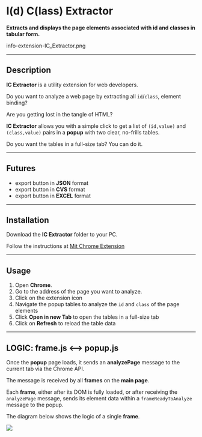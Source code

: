 # I(d) C(lass) Extractor

**Extracts and displays the page elements associated with id and classes in tabular form.**

info-extension-IC_Extractor.png

---

## Description

**IC Extractor** is a utility extension for web developers.

Do you want to analyze a web page by extracting all `id`/`class`, element binding?

Are you getting lost in the tangle of HTML?

**IC Extractor** allows you with a simple click to get a list of `(id,value)` and `(class,value)` pairs in a **popup** with two clear, no-frills tables.

Do you want the tables in a full-size tab? You can do it.

---

## Futures

- export button in **JSON** format
- export button in **CVS** format
- export button in **EXCEL** format

---

## Installation

Download the **IC Extractor** folder to your PC.

Follow the instructions at [Mit Chrome Extension](https://github.com/JoeFerri/mit-chrome-extension)

---

## Usage

1. Open **Chrome**.
2. Go to the address of the page you want to analyze.
3. Click on the extension icon
4. Navigate the popup tables to analyze the `id` and `class` of the page elements
5. Click **Open in new Tab** to open the tables in a full-size tab
6. Click on **Refresh** to reload the table data

---

## LOGIC: frame.js <--> popup.js

Once the **popup** page loads, it sends an **analyzePage** message to the current tab via the Chrome API.

The message is received by all **frames** on the **main page**.

Each **frame**, either after its DOM is fully loaded, or after receiving the `analyzePage` message, sends its element data within a `frameReadyToAnalyze` message to the popup.

The diagram below shows the logic of a single **frame**.

[![](https://mermaid.ink/img/pako:eNqNU8lu2zAQ_RViTjZACZJlLSFaA0XTQw9piySnQkAwESeOUG0lqbSK4Xx7qS21nTQoDwJFvjfvzcIdZLUkEKDpZ0tVRuc5bhWWacXsalCZPMsbrAy7s6d0_vXiHzcvj5u6aZuXx1RQSZW5xtuCPsu37z8WqPUIwWISYs8eZkeOs9kMe8EUoey0QUPZPVbbydWX2hCrH0g9UybkVY9k71lqq1A2BRlKYaRQoekog37rOMtJByssukf6hrMEVfLAlAUOBDH-XvZa1_WHkTTlk5n8oVc_EDnxKeZaaGvxQHGxfBXO2aSp-lZqY0kzf8QrygxT21tceJytvP4Thpy5XrA8THKzOW6RYDLXTYHdpynaYhJw5_Bv0IcO_neEvxkdW-DslZglaW2rcYm_2LsntrvJpeY32XC3P2mKpNNyA4eSVIm5tLO_61EpmHurkYKwW4nqRz8Ke4vD1tRXXZWBMKolDm0jbaDpnYC4QzsqHOzsgtjBbxB-7LmJ50Xrs9hPvNBfcehAOH7orqLEj5JgHcVRHCfxnsNjXdsQvut7_VqFXhCchUGw5kAyN7W6GB_n8EYHje8DYdDc_wH2dT85?type=png)](https://mermaid.live/edit#pako:eNqNU8lu2zAQ_RViTjZACZJlLSFaA0XTQw9piySnQkAwESeOUG0lqbSK4Xx7qS21nTQoDwJFvjfvzcIdZLUkEKDpZ0tVRuc5bhWWacXsalCZPMsbrAy7s6d0_vXiHzcvj5u6aZuXx1RQSZW5xtuCPsu37z8WqPUIwWISYs8eZkeOs9kMe8EUoey0QUPZPVbbydWX2hCrH0g9UybkVY9k71lqq1A2BRlKYaRQoekog37rOMtJByssukf6hrMEVfLAlAUOBDH-XvZa1_WHkTTlk5n8oVc_EDnxKeZaaGvxQHGxfBXO2aSp-lZqY0kzf8QrygxT21tceJytvP4Thpy5XrA8THKzOW6RYDLXTYHdpynaYhJw5_Bv0IcO_neEvxkdW-DslZglaW2rcYm_2LsntrvJpeY32XC3P2mKpNNyA4eSVIm5tLO_61EpmHurkYKwW4nqRz8Ke4vD1tRXXZWBMKolDm0jbaDpnYC4QzsqHOzsgtjBbxB-7LmJ50Xrs9hPvNBfcehAOH7orqLEj5JgHcVRHCfxnsNjXdsQvut7_VqFXhCchUGw5kAyN7W6GB_n8EYHje8DYdDc_wH2dT85)
